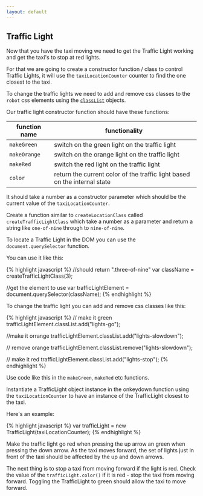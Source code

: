 ```yaml
---
layout: default
---
```


## Traffic Light

Now that you have the taxi moving we need to get the Traffic Light working and get the taxi's to stop at red lights.

For that we are going to create a constructor function / class to control Traffic Lights, it will use the `taxiLocationCounter` counter to find the one closest to the taxi.

To change the traffic lights we need to add and remove css classes to the `robot` css elements using the [`classList`](https://developer.mozilla.org/en-US/docs/Web/API/Element/classList) objects.

Our traffic light constructor function should have these functions:

  function name | functionality                                                              |
----------------|----------------------------------------------------------------------------|
`makeGreen`     | switch on the green light on the traffic light
`makeOrange`    | switch on the orange light on the traffic light
`makeRed`       | switch the red light on the traffic light
`color`         | return the current color of the traffic light based on the internal state

It should take a number as a constructor parameter which should be the current value of the `taxiLocationCounter`.

Create a function similar to `createLocationClass` called `createTrafficLightClass` which take a number as a parameter and return a string like `one-of-nine` through to `nine-of-nine`.

To locate a Traffic Light in the DOM you can use the `document.querySelector` function.

You can use it like this:

{% highlight javascript %}
//should return ".three-of-nine"
var className = createTrafficLightClass(3);

//get the element to use
var trafficLightElement = document.querySelector(className);
{% endhighlight %}

To change the traffic light you can add and remove css classes like this:

{% highlight javascript %}
// make it green
trafficLightElement.classList.add("lights-go");

//make it orrange
trafficLightElement.classList.add("lights-slowdown");

// remove orange
trafficLightElement.classList.remove("lights-slowdown");

// make it red
trafficLightElement.classList.add("lights-stop");
{% endhighlight %}

Use code like this in the `makeGreen`, `makeRed` etc functions.

Instantiate a TrafficLight object instance in the onkeydown function using the `taxiLocationCounter` to have an instance of the TrafficLight closest to the taxi.

Here's an example:

{% highlight javascript %}
var trafficLight = new TrafficLight(taxiLocationCounter);
{% endhighlight %}

Make the traffic light go red when pressing the up arrow an green when pressing the down arrow. As the taxi moves forward, the set of lights just in front of the taxi should be affected by the up and down arrows.

The next thing is to stop a taxi from moving forward if the light is red. Check the value of the `trafficLight.color()` if it is red - stop the taxi from moving forward. Toggling the TrafficLight to green should allow the taxi to move forward.
